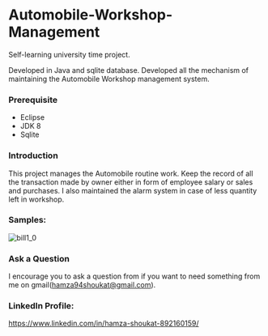 # Automobile-Workshop-Management
Self-learning university time project.


Developed in Java and sqlite database. 
Developed all the mechanism of maintaining the Automobile Workshop management system.

### Prerequisite
- Eclipse
- JDK 8
- Sqlite

### Introduction
This project manages the Automobile routine work. Keep the record of all the transaction made by owner either in form of employee salary or sales and purchases. I also maintained the alarm system in case of less quantity left in workshop. 

### Samples:
![bill1_0](https://user-images.githubusercontent.com/50887243/150647132-13bf5e29-f5b3-4681-9014-81b1b2158a7e.jpg)

### Ask a Question 
I encourage you to ask a question from if you want to need something from me on gmail(hamza94shoukat@gmail.com). 

### LinkedIn Profile:
https://www.linkedin.com/in/hamza-shoukat-892160159/

